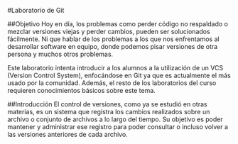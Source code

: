 #Laboratorio de Git

##Objetivo
Hoy en día, los problemas como perder código no respaldado o mezclar versiones viejas y perder cambios, pueden ser solucionados fácilmente. Ni que hablar de los problemas a los que nos enfrentamos al desarrollar software en equipo, donde podemos pisar versiones de otra persona y muchos otros problemas.

Este laboratorio intenta introducir a los alumnos a la utilización de un VCS (Version Control System), enfocándose en Git ya que es actualmente el más usado por la comunidad. Además, el resto de los laboratorios del curso requieren conocimientos básicos sobre este tema.

##Introducción
El control de versiones, como ya se estudió en otras materias, es un sistema que registra los cambios realizados sobre un archivo o conjunto de archivos a lo largo del tiempo. Su objetivo es poder mantener y administrar ese registro para poder consultar o incluso volver a las versiones anteriores de cada archivo.

